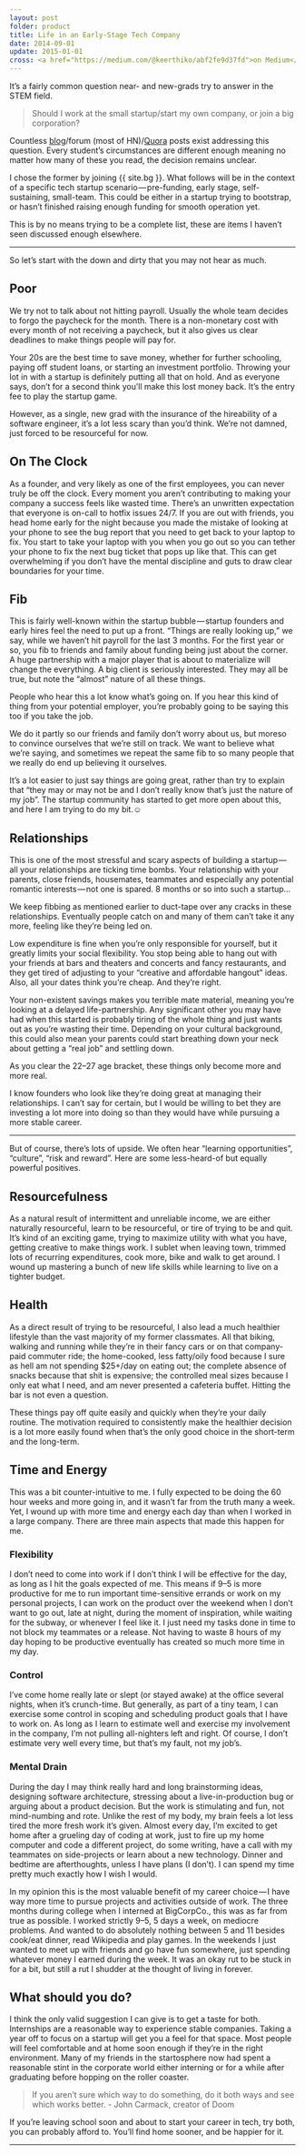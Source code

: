 ```yaml
---
layout: post
folder: product
title: Life in an Early-Stage Tech Company 
date: 2014-09-01
update: 2015-01-01
cross: <a href="https://medium.com/@keerthiko/abf2fe9d37fd">on Medium</a>
---
```


It’s a fairly common question near- and new-grads try to answer in the STEM field.

> Should I work at the small startup/start my own company, or join a big corporation?

Countless [blog](http://philosophyforprogrammers.blogspot.in/2014/09/if-you-want-to-start-startup-go-work.html)/forum (most of HN)/[Quora](http://www.quora.com/search?q=should+i+work+for+a+startup) posts exist addressing this question. Every student’s circumstances are different enough meaning no matter how many of these you read, the decision remains unclear.

I chose the former by joining {{ site.bg }}. What follows will be in the context of a specific tech startup scenario — pre-funding, early stage, self-sustaining, small-team. This could be either in a startup trying to bootstrap, or hasn’t finished raising enough funding for smooth operation yet.

This is by no means trying to be a complete list, these are items I haven’t seen discussed enough elsewhere. 

- - -

So let’s start with the down and dirty that you may not hear as much.

## Poor
We try not to talk about not hitting payroll. Usually the whole team decides to forgo the paycheck for the month. There is a non-monetary cost with every month of not receiving a paycheck, but it also gives us clear deadlines to make things people will pay for. 

Your 20s are the best time to save money, whether for further schooling, paying off student loans, or starting an investment portfolio. Throwing your lot in with a startup is definitely putting all that on hold. And as everyone says, don’t for a second think you’ll make this lost money back. It’s the entry fee to play the startup game.

However, as a single, new grad with the insurance of the hireability of a software engineer, it’s a lot less scary than you’d think. We’re not damned, just forced to be resourceful for now.

## On The Clock
As a founder, and very likely as one of the  first employees, you can never truly be off the clock. Every moment you aren’t contributing to making your company a success feels like wasted time. There’s an unwritten expectation that everyone is on-call to hotfix issues 24/7. If you are out with friends, you head home early for the night because you made the mistake of looking at your phone to see the bug report that you need to get back to your laptop to fix. You start to take your laptop with you when you go out so you can tether your phone to fix the next bug ticket that pops up like that. This can get overwhelming if you don’t have the mental discipline and guts to draw clear boundaries for your time.

## Fib
This is fairly well-known within the startup bubble — startup founders and early hires feel the need to put up a front. “Things are really looking up,” we say, while we haven’t hit payroll for the last 3 months. For the first year or so, you fib to friends and family about funding being just about the corner. A huge partnership with a major player that is about to materialize will change the everything. A big client is seriously interested. They may all be true, but note the “almost” nature of all these things. 

People who hear this a lot know what’s going on. If you hear this kind of thing from your potential employer, you’re probably going to be saying this too if you take the job.

We do it partly so our friends and family don’t worry about us, but moreso to convince ourselves that we’re still on track. We want to believe what we’re saying, and sometimes we repeat the same fib to so many people that we really do end up believing it ourselves.

It’s a lot easier to just say things are going great, rather than try to explain that “they may or may not be and I don’t really know that’s just the nature of my job”. The startup community has started to get more open about this, and here I am trying to do my bit.☺

## Relationships
This is one of the most stressful and scary aspects of building a startup — all your relationships are ticking time bombs. Your relationship with your parents, close friends, housemates, teammates and especially any potential romantic interests — not one is spared. 8 months or so into such a startup…

We keep fibbing as mentioned earlier to duct-tape over any cracks in these relationships. Eventually people catch on and many of them can’t take it any more, feeling like they’re being led on.

Low expenditure is fine when you’re only responsible for yourself, but it greatly limits your social flexibility. You stop being able to hang out with your friends at bars and theaters and concerts and fancy restaurants, and they get tired of adjusting to your “creative and affordable hangout” ideas. Also, all your dates think you’re cheap. And they’re right.

Your non-existent savings makes you terrible mate material, meaning you’re looking at a delayed life-partnership. Any significant other you may have had when this started is probably tiring of the whole thing and just wants out as you’re wasting their time. Depending on your cultural background, this could also mean your parents could start breathing down your neck about getting a “real job” and settling down.

As you clear the 22–27 age bracket, these things only become more and more real.

I know founders who look like they’re doing great at managing their relationships. I can’t say for certain, but I would be willing to bet they are investing a lot more into doing so than they would have while pursuing a more stable career.

- - -

But of course, there’s lots of upside. We often hear “learning opportunities”, “culture”, “risk and reward”. Here are some less-heard-of but equally powerful positives.

## Resourcefulness
As a natural result of intermittent and unreliable income, we are either naturally resourceful, learn to be resourceful, or tire of trying to be and quit. It’s kind of an exciting game, trying to maximize utility with what you have, getting creative to make things work. I sublet when leaving town, trimmed lots of recurring expenditures, cook more, bike and walk to get around. I wound up mastering a bunch of new life skills while learning to live on a tighter budget.

## Health
As a direct result of trying to be resourceful, I also lead a much healthier lifestyle than the vast majority of my former classmates. All that biking, walking and running while they’re in their fancy cars or on that company-paid commuter ride; the home-cooked, less fatty/oily food because I sure as hell am not spending $25+/day on eating out; the complete absence of snacks because that shit is expensive; the controlled meal sizes because I only eat what I need, and am never presented a cafeteria buffet. Hitting the bar is not even a question.

These things pay off quite easily and quickly when they’re your daily routine. The motivation required to consistently make the healthier decision is a lot more easily found when that’s the only good choice in the short-term and the long-term.

## Time and Energy
This was a bit counter-intuitive to me. I fully expected to be doing the 60 hour weeks and more going in, and it wasn’t far from the truth many a week. Yet, I wound up with more time and energy each day than when I worked in a large company. There are three main aspects that made this happen for me.

### Flexibility
I don’t need to come into work if I don’t think I will be effective for the day, as long as I hit the goals expected of me. This means if 9–5 is more productive for me to run important time-sensitive errands or work on my personal projects, I can work on the product over the weekend when I don’t want to go out, late at night, during the moment of inspiration, while waiting for the subway, or whenever I feel like it. I just need my tasks done in time to not block my teammates or a release. Not having to waste 8 hours of my day hoping to be productive eventually has created so much more time in my day.

### Control
I’ve come home really late or slept (or stayed awake) at the office several nights, when it’s crunch-time. But generally, as part of a tiny team, I can exercise some control in scoping and scheduling product goals that I have to work on. As long as I learn to estimate well and exercise my involvement in the company, I’m not pulling all-nighters left and right. Of course, I don’t estimate very well every time, but that’s my fault, not my job’s.

### Mental Drain
During the day I may think really hard and long brainstorming ideas, designing software architecture, stressing about a live-in-production bug or arguing about a product decision. But the work is stimulating and fun, not mind-numbing and rote. Unlike the rest of my body, my brain feels a lot less tired the more fresh work it’s given. Almost every day, I’m excited to get home after a grueling day of coding at work, just to fire up my home computer and code a different project, do some writing, have a call with my teammates on side-projects or learn about a new technology. Dinner and bedtime are afterthoughts, unless I have plans (I don’t). I can spend my time pretty much exactly how I wish I would.

In my opinion this is the most valuable benefit of my career choice — I have way more time to pursue projects and activities outside of work. The three months during college when I interned at BigCorpCo., this was as far from true as possible. I worked strictly 9–5, 5 days a week, on mediocre problems. And wanted to do absolutely nothing between 5 and 11 besides cook/eat dinner, read Wikipedia and play games. In the weekends I just wanted to meet up with friends and go have fun somewhere, just spending whatever money I earned during the week. It was an okay rut to be stuck in for a bit, but still a rut I shudder at the thought of living in forever.

## What should you do?
I think the only valid suggestion I can give is to get a taste for both. Internships are a reasonable way to experience stable companies. Taking a year off to focus on a startup will get you a feel for that space. Most people will feel comfortable and at home soon enough if they’re in the right environment. Many of my friends in the startosphere now had spent a reasonable stint in the corporate world either interning or for a while after graduating before hopping on the roller coaster. 

> If you aren’t sure which way to do something, do it both ways and see which works better.
\- John Carmack, creator of Doom

If you’re leaving school soon and about to start your career in tech, try both, you can probably afford to. You’ll find home sooner, and be happier for it.

- - -
